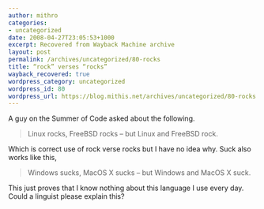 ```yaml
---
author: mithro
categories:
- uncategorized
date: 2008-04-27T23:05:53+1000
excerpt: Recovered from Wayback Machine archive
layout: post
permalink: /archives/uncategorized/80-rocks
title: “rock” verses “rocks”
wayback_recovered: true
wordpress_category: uncategorized
wordpress_id: 80
wordpress_url: https://blog.mithis.net/archives/uncategorized/80-rocks
---
```


<div >
<p>A guy on the Summer of Code asked about the following.</p>
<blockquote><p>Linux rocks, FreeBSD rocks – but Linux and FreeBSD rock.</p></blockquote>
<p>Which is correct use of rock verse rocks but I have no idea why. Suck also works like this,</p>
<blockquote><p>Windows sucks, MacOS X sucks – but Windows and MacOS X suck.</p></blockquote>
<p>This just proves that I know nothing about this language I use every day. Could a linguist please explain this?</p>
</div>